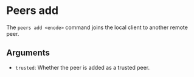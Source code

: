 
# Peers add

The ```peers add <enode>``` command joins the local client to another remote peer.

## Arguments

- ```trusted```: Whether the peer is added as a trusted peer.
